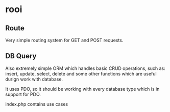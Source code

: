 # rooi

## Route

Very simple routing system for GET and POST requests.

## DB Query

Also extremely simple ORM which handles basic CRUD operations, such as: insert, update, select, delete and some other functions 
which are useful durign work with database. 

It uses PDO, so it should be working with every database type which is in support for PDO.

index.php contains use cases
